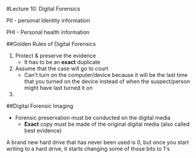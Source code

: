 #Lecture 10: Digital Forensics 


PII - personal Identity information 

PHI - Personal health information 


##Golden Rules of Digital Forensics 
1. Protect & preserve the evidence 
	* It has to be an **exact** duplicate 
2. Assume that the case will go to court 
	* Can't turn on the computer/device because it will be the last time that you turned on the device instead of when the suspect/person might have last turned it on 
3. 

##Digital Forensic Imaging 
* Forensic preservation must be conducted on the digital media 
	* **Exact** copy must be made of the original digital media (also called best evidence) 

	
A brand new hard drive that has never been used is 0, but once you start writing to a hard drive, it starts changing some of those bits to 1's 